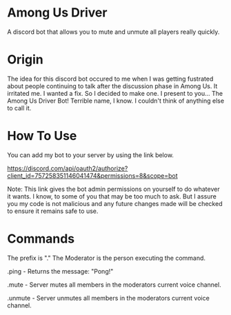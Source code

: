 # Among Us Driver
A discord bot that allows you to mute and unmute all players really quickly.

# Origin

The idea for this discord bot occured to me when I was getting fustrated about people continuing to talk after the discussion phase in Among Us. It irritated me. I wanted a fix. So I decided to make one. I present to you... The Among Us Driver Bot! Terrible name, I know. I couldn't think of anything else to call it.

# How To Use
You can add my bot to your server by using the link below.

https://discord.com/api/oauth2/authorize?client_id=757258351146041474&permissions=8&scope=bot

Note: This link gives the bot admin permissions on yourself to do whatever it wants. I know, to some of you that may be too much to ask. But I assure you my code is not malicious and any future changes made will be checked to ensure it remains safe to use. 

# Commands
The prefix is "."
The Moderator is the person executing the command.

.ping - Returns the message: "Pong!"

.mute - Server mutes all members in the moderators current voice channel.

.unmute - Server unmutes all members in the moderators current voice channel.
